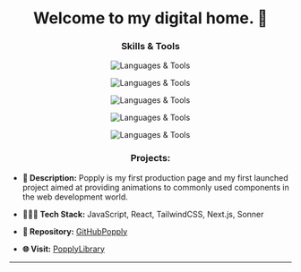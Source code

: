 <h1 align="center">Welcome to my digital home. 💜</h1>

<h3 align="center"> Skills & Tools </h3>
<p align="center">

  <img src="https://skillicons.dev/icons?i=javascript" alt="Languages & Tools">
</p>

<p align="center">

  <img src="https://skillicons.dev/icons?i=html,css,tailwind" alt="Languages & Tools">
</p>

<p align="center">

  <img src="https://skillicons.dev/icons?i=nodejs,nextjs,git,mysql" alt="Languages & Tools">
</p>

<p align="center">
  <img src="https://skillicons.dev/icons?i=figma,vercel,github" alt="Languages & Tools">
</p>
<p align="center">
  <img src="https://skillicons.dev/icons?i=pnpm" alt="Languages & Tools">
</p>

<h3 align="center">Projects:</h3>

- **🧾 Description:** Popply is my first production page and my first launched project aimed at providing animations to commonly used components in the web development world.
- **🧑🏻‍💻 Tech Stack:** JavaScript, React, TailwindCSS, Next.js, Sonner

- **🔗 Repository:** [GitHubPopply](https://github.com/JhojanGgarcia/PopplyLibrary)
- **🌐 Visit:** [PopplyLibrary](https://popply-library.vercel.app/)

---

